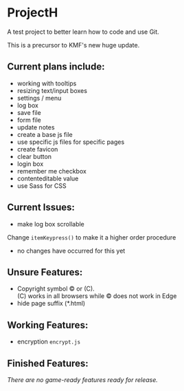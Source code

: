 # ProjectH
A test project to better learn how to code and use Git.

This is a precursor to KMF's new huge update.

## Current plans include:
- working with tooltips
- resizing text/input boxes
- settings / menu
- log box
- save file
- form file
- update notes
- create a base js file
- use specific js files for specific pages
- create favicon
- clear button
- login box
- remember me checkbox
- contenteditable value
- use Sass for CSS

## Current Issues:

- make log box scrollable

Change `itemKeypress()` to make it a higher order procedure
- no changes have occurred for this yet

## Unsure Features:
- Copyright symbol © or (C).  
(C) works in all browsers while © does not work in Edge
- hide page suffix (\*.html)

## Working Features:
- encryption `encrypt.js`

## Finished Features:

*There are no game-ready features ready for release.*
